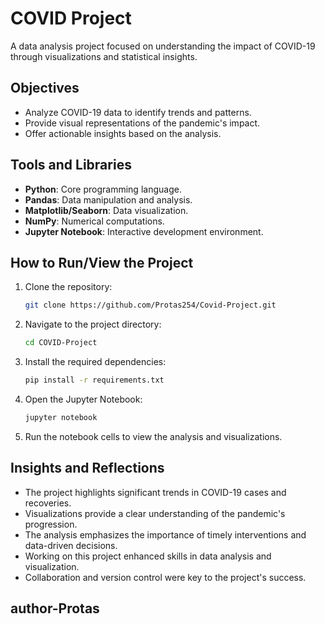 # COVID Project

A data analysis project focused on understanding the impact of COVID-19 through visualizations and statistical insights.

## Objectives
- Analyze COVID-19 data to identify trends and patterns.
- Provide visual representations of the pandemic's impact.
- Offer actionable insights based on the analysis.

## Tools and Libraries
- **Python**: Core programming language.
- **Pandas**: Data manipulation and analysis.
- **Matplotlib/Seaborn**: Data visualization.
- **NumPy**: Numerical computations.
- **Jupyter Notebook**: Interactive development environment.

## How to Run/View the Project
1. Clone the repository:  
    ```bash
    git clone https://github.com/Protas254/Covid-Project.git
    ```
2. Navigate to the project directory:  
    ```bash
    cd COVID-Project
    ```
3. Install the required dependencies:  
    ```bash
    pip install -r requirements.txt
    ```
4. Open the Jupyter Notebook:  
    ```bash
    jupyter notebook
    ```
5. Run the notebook cells to view the analysis and visualizations.

## Insights and Reflections
- The project highlights significant trends in COVID-19 cases and recoveries.
- Visualizations provide a clear understanding of the pandemic's progression.
- The analysis emphasizes the importance of timely interventions and data-driven decisions.
- Working on this project enhanced skills in data analysis and visualization.
- Collaboration and version control were key to the project's success.

## author-Protas